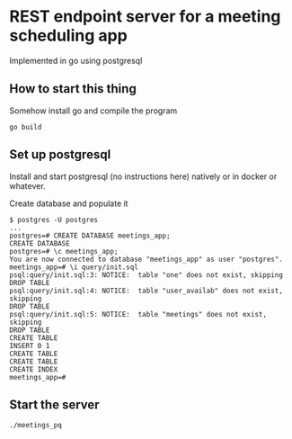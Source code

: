 # REST endpoint server for a meeting scheduling app

Implemented in go using postgresql

## How to start this thing

Somehow install go and compile the program
```shell
go build
```

## Set up postgresql

Install and start postgresql (no instructions here) natively or in docker or whatever.  

Create database and populate it  
```shell
$ postgres -U postgres
...
postgres=# CREATE DATABASE meetings_app;
CREATE DATABASE
postgres=# \c meetings_app;
You are now connected to database "meetings_app" as user "postgres".
meetings_app=# \i query/init.sql
psql:query/init.sql:3: NOTICE:  table "one" does not exist, skipping
DROP TABLE
psql:query/init.sql:4: NOTICE:  table "user_availab" does not exist, skipping
DROP TABLE
psql:query/init.sql:5: NOTICE:  table "meetings" does not exist, skipping
DROP TABLE
CREATE TABLE
INSERT 0 1
CREATE TABLE
CREATE TABLE
CREATE INDEX
meetings_app=#
```

## Start the server

```shell
./meetings_pq
```


